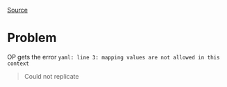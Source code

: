 [Source](https://forums.docker.com/t/yaml-line-3-mapping-values-are-not-allowed-in-this-context/147469/2)

# Problem
OP gets the error `yaml: line 3: mapping values are not allowed in this context`
> Could not replicate
